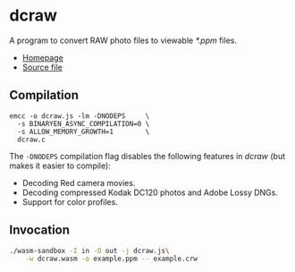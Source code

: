 dcraw
=======

A program to convert RAW photo files to viewable *\*.ppm* files.

* [Homepage](https://www.cybercom.net/~dcoffin/dcraw/)
* [Source file](https://www.cybercom.net/~dcoffin/dcraw/dcraw.c)

## Compilation

```
emcc -o dcraw.js -lm -DNODEPS     \
  -s BINARYEN_ASYNC_COMPILATION=0 \
  -s ALLOW_MEMORY_GROWTH=1        \
  dcraw.c
```

The `-DNODEPS` compilation flag disables the following features
in *dcraw* (but makes it easier to compile):
* Decoding Red camera movies.
* Decoding compressed Kodak DC120 photos and Adobe Lossy DNGs.
* Support for color profiles.

## Invocation

```bash
./wasm-sandbox -I in -O out -j dcraw.js\
    -w dcraw.wasm -o example.ppm -- example.crw
```
